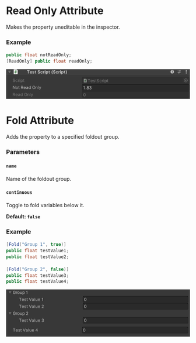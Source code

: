 ﻿# Read Only Attribute
Makes the property uneditable in the inspector.

### Example
```c#
public float notReadOnly;
[ReadOnly] public float readOnly;
```
![Read Only Attribute Example](https://raw.githubusercontent.com/AstroTurffx/AstroUtils/main/Documentation/ExampleImages/ReadOnlyAttribute.png)


# Fold Attribute
Adds the property to a specified foldout group.

### Parameters

#### `name`
Name of the foldout group.

#### `continuous`
Toggle to fold variables below it.

**Default: `false`**

### Example
```c#
[Fold("Group 1", true)]
public float testValue1;
public float testValue2;

[Fold("Group 2", false)]
public float testValue3;
public float testValue4;
```
![Fold Attribute Example](https://raw.githubusercontent.com/AstroTurffx/AstroUtils/main/Documentation/ExampleImages/FoldAttribute.png)